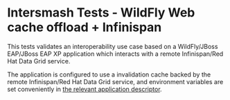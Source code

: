 # Intersmash Tests - WildFly Web cache offload + Infinispan

This tests validates an interoperability use case based on a WildFly/JBoss EAP/JBoss EAP XP application which 
interacts with a remote Infinispan/Red Hat Data Grid service.

The application is configured to use a invalidation cache backed by the remote Infinispan/Red Hat Data Grid service,
and environment variables are set conveniently in [the relevant application descriptor](src/test/java/org/jboss/intersmash/tests/wildfly/web/cache/offload/infinispan/WildflyOffloadingSessionsToInfinispanApplication.java). 

